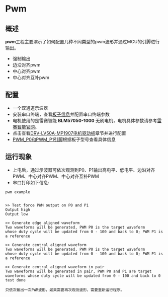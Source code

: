 # Pwm
## 概述


**pwm**工程主要演示了如何配置几种不同类型的pwm波形并通过MCU的引脚进行输出。

- 强制输出
- 边沿对齐pwm
- 中心对齐pwm
- 中心对齐互补pwm

## 配置


- 一个双通道示波器
- 安装串口终端，查看[板子信息](lab_board_overiew)并配置串口终端参数
- 电机使用的是雷赛智能 **BLM57050-1000** 无刷电机，电机具体参数请参考[雷赛智能官网](https://leisai.com/)。
- 点击查看[DRV-LV50A-MP1907电机驱动板](lab_drv_lv50a_mp1907)章节并进行配置
- [PWM_P0和PWM_P1引脚](lab_board_drv_pwm_pin)根据板子型号查看具体信息


## 运行现象

- 上电后，通过示波器可依次观测到P0、P1输出高电平、低电平、边沿对齐PWM、中心对齐PWM、中心对齐互补PWM
- 串口打印如下信息:

```
pwm example


>> Test force PWM output on P0 and P1
Output high
Output low

>> Generate edge aligned waveform
Two waveforms will be generated, PWM P0 is the target waveform
whose duty cycle will be updated from 0 - 100 and back to 0; PWM P1 is a reference

>> Generate central aligned waveform
Two waveforms will be generated, PWM P0 is the target waveform
whose duty cycle will be updated from 0 - 100 and back to 0; PWM P1 is a reference

>> Generate central aligned waveform in pair
Two waveforms will be generated in pair, PWM P0 and P1 are target
waveforms whose duty cycle will be updated from 0 - 100 and back to 0
test done

```
```{note}
只依次输出一次PWM波形，如果需要再次观测波形，需要重新运行程序。
```
